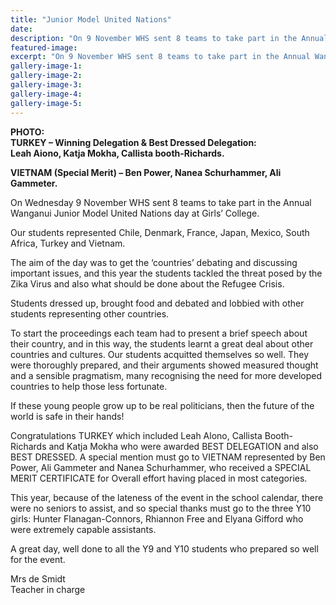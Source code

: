 ```yaml
---
title: "Junior Model United Nations"
date: 
description: "On 9 November WHS sent 8 teams to take part in the Annual Wanganui Junior Model United Nations day at Girlsâ€™ College. Congratulations to Leah Aiona, Katja Mokha & Callista booth-Richards..."
featured-image: 
excerpt: "On 9 November WHS sent 8 teams to take part in the Annual Wanganui Junior Model United Nations day at Girlsâ€™ College. Congratulations to Leah Aiona, Callista Booth-Richards and Katja Mokha and their Turkey team who were awarded Winning Delegation & Best Dressed Delegation."
gallery-image-1: 
gallery-image-2: 
gallery-image-3: 
gallery-image-4: 
gallery-image-5: 
---
```


<p dir="ltr"><strong>PHOTO: <br />TURKEY &ndash; Winning Delegation &amp; Best Dressed Delegation:<br />Leah Aiono, Katja Mokha, Callista booth-Richards.<br /></strong></p>
<p dir="ltr"><strong>VIETNAM (Special Merit) &ndash; Ben Power, Nanea Schurhammer, Ali Gammeter.</strong></p>
<p dir="ltr"><span>On Wednesday 9</span><span>&nbsp;November WHS sent 8 teams to take part in the Annual Wanganui Junior Model United Nations day at Girls&rsquo; College. </span></p>
<p dir="ltr"><span>Our students represented Chile, Denmark, France, Japan, Mexico, South Africa, Turkey and Vietnam. </span></p>
<p dir="ltr"><span>The aim of the day was to get the &lsquo;countries&rsquo; debating and discussing important issues, and this year the students tackled the threat posed by the Zika Virus and also what should be done about the Refugee Crisis. </span></p>
<p dir="ltr"><span>Students dressed up, brought food and debated and lobbied with other students representing other countries. </span></p>
<p dir="ltr"><span>To start the proceedings each team had to present a brief speech about their country, and in this way, the students learnt a great deal about other countries and cultures. Our students acquitted themselves so well. They were thoroughly prepared, and their arguments showed measured thought and a sensible pragmatism, many recognising the need for more developed countries to help those less fortunate. </span></p>
<p dir="ltr"><span>If these young people grow up to be real politicians, then the future of the world is safe in their hands! </span></p>
<p dir="ltr"><span>Congratulations TURKEY which included Leah Alono, Callista Booth-Richards and Katja Mokha who were awarded BEST DELEGATION and also BEST DRESSED. A special mention must go to VIETNAM represented by Ben Power, Ali Gammeter and Nanea Schurhammer, who received a SPECIAL MERIT CERTIFICATE for Overall effort having placed in most categories.</span></p>
<p dir="ltr"><span>This year, because of the lateness of the event in the school calendar, there were no seniors to assist, and so special thanks must go to the three Y10 girls: Hunter Flanagan-Connors, Rhiannon Free and Elyana Gifford who were extremely capable assistants.</span></p>
<p dir="ltr"><span>A great day, well done to all the Y9 and Y10 students who prepared so well for the event.</span></p>
<p dir="ltr"><span>Mrs de Smidt<br />Teacher in charge</span></p>
<div><span><br /></span></div>

